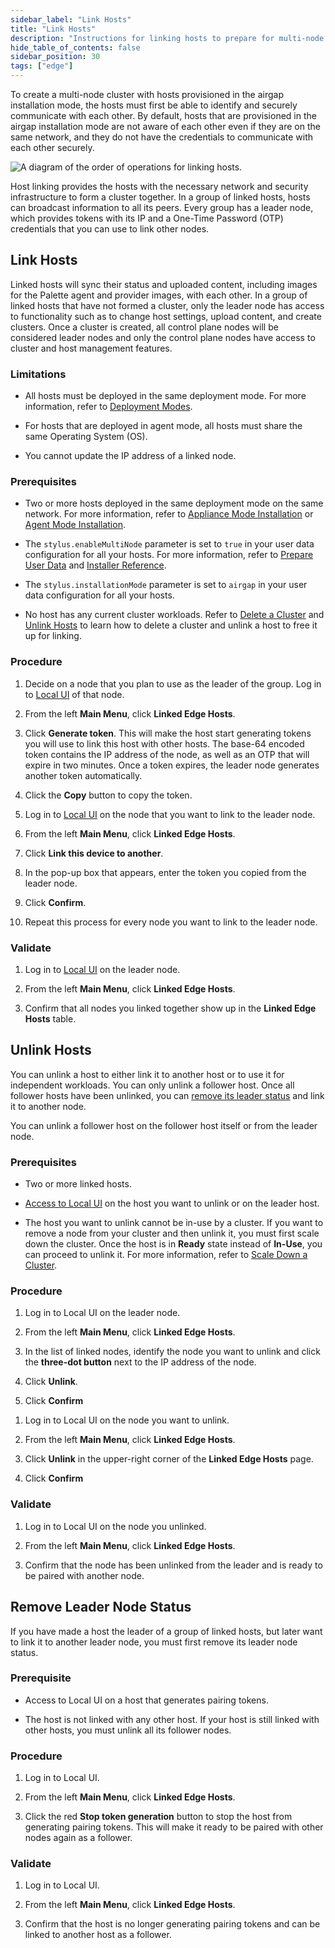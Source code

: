```yaml
---
sidebar_label: "Link Hosts"
title: "Link Hosts"
description: "Instructions for linking hosts to prepare for multi-node cluster creation."
hide_table_of_contents: false
sidebar_position: 30
tags: ["edge"]
---
```


To create a multi-node cluster with hosts provisioned in the airgap installation mode, the hosts must first be able to
identify and securely communicate with each other. By default, hosts that are provisioned in the airgap installation
mode are not aware of each other even if they are on the same network, and they do not have the credentials to
communicate with each other securely.

![A diagram of the order of operations for linking hosts.](/clusters_edge_localui_cluster-mgmt_link-hosts.webp)

Host linking provides the hosts with the necessary network and security infrastructure to form a cluster together. In a
group of linked hosts, hosts can broadcast information to all its peers. Every group has a leader node, which provides
tokens with its IP and a One-Time Password (OTP) credentials that you can use to link other nodes.

## Link Hosts

Linked hosts will sync their status and uploaded content, including images for the Palette agent and provider images,
with each other. In a group of linked hosts that have not formed a cluster, only the leader node has access to
functionality such as to change host settings, upload content, and create clusters. Once a cluster is created, all
control plane nodes will be considered leader nodes and only the control plane nodes have access to cluster and host
management features.

### Limitations

- All hosts must be deployed in the same deployment mode. For more information, refer to
  [Deployment Modes](../../../../deployment-modes/deployment-modes.md).

- For hosts that are deployed in agent mode, all hosts must share the same Operating System (OS).

- You cannot update the IP address of a linked node.

### Prerequisites

- Two or more hosts deployed in the same deployment mode on the same network. For more information, refer to
  [Appliance Mode Installation](../../site-deployment/stage.md) or
  [Agent Mode Installation](../../../../deployment-modes/agent-mode/install-agent-host.md).

- The `stylus.enableMultiNode` parameter is set to `true` in your user data configuration for all your hosts. For more
  information, refer to [Prepare User Data](../../edgeforge-workflow/prepare-user-data.md) and
  [Installer Reference](../../edge-configuration/installer-reference.md).

- The `stylus.installationMode` parameter is set to `airgap` in your user data configuration for all your hosts.

- No host has any current cluster workloads. Refer to [Delete a Cluster](./delete-cluster.md) and
  [Unlink Hosts](#unlink-hosts) to learn how to delete a cluster and unlink a host to free it up for linking.

### Procedure

1. Decide on a node that you plan to use as the leader of the group. Log in to
   [Local UI](../host-management/access-console.md) of that node.

2. From the left **Main Menu**, click **Linked Edge Hosts**.

3. Click **Generate token**. This will make the host start generating tokens you will use to link this host with other
   hosts. The base-64 encoded token contains the IP address of the node, as well as an OTP that will expire in two
   minutes. Once a token expires, the leader node generates another token automatically.

4. Click the **Copy** button to copy the token.

5. Log in to [Local UI](../host-management/access-console.md) on the node that you want to link to the leader node.

6. From the left **Main Menu**, click **Linked Edge Hosts**.

7. Click **Link this device to another**.

8. In the pop-up box that appears, enter the token you copied from the leader node.

9. Click **Confirm**.

10. Repeat this process for every node you want to link to the leader node.

### Validate

1. Log in to [Local UI](../host-management/access-console.md) on the leader node.

2. From the left **Main Menu**, click **Linked Edge Hosts**.

3. Confirm that all nodes you linked together show up in the **Linked Edge Hosts** table.

## Unlink Hosts

You can unlink a host to either link it to another host or to use it for independent workloads. You can only unlink a
follower host. Once all follower hosts have been unlinked, you can
[remove its leader status](#remove-leader-node-status) and link it to another node.

You can unlink a follower host on the follower host itself or from the leader node.

### Prerequisites

- Two or more linked hosts.

- [Access to Local UI](../host-management/access-console.md) on the host you want to unlink or on the leader host.

- The host you want to unlink cannot be in-use by a cluster. If you want to remove a node from your cluster and then
  unlink it, you must first scale down the cluster. Once the host is in **Ready** state instead of **In-Use**, you can
  proceed to unlink it. For more information, refer to [Scale Down a Cluster](./scale-cluster.md#scale-down-a-cluster).

### Procedure

<Tabs>

<TabItem value="From Leader Node">

1. Log in to Local UI on the leader node.

2. From the left **Main Menu**, click **Linked Edge Hosts**.

3. In the list of linked nodes, identify the node you want to unlink and click the **three-dot button** next to the IP
   address of the node.

4. Click **Unlink**.

5. Click **Confirm**

</TabItem>

<TabItem value="On Follower Node">

1. Log in to Local UI on the node you want to unlink.

2. From the left **Main Menu**, click **Linked Edge Hosts**.

3. Click **Unlink** in the upper-right corner of the **Linked Edge Hosts** page.

4. Click **Confirm**

</TabItem>

</Tabs>

### Validate

1. Log in to Local UI on the node you unlinked.

2. From the left **Main Menu**, click **Linked Edge Hosts**.

3. Confirm that the node has been unlinked from the leader and is ready to be paired with another node.

## Remove Leader Node Status

If you have made a host the leader of a group of linked hosts, but later want to link it to another leader node, you
must first remove its leader node status.

### Prerequisite

- Access to Local UI on a host that generates pairing tokens.

- The host is not linked with any other host. If your host is still linked with other hosts, you must unlink all its
  follower nodes.

### Procedure

1. Log in to Local UI.

2. From the left **Main Menu**, click **Linked Edge Hosts**.

3. Click the red **Stop token generation** button to stop the host from generating pairing tokens. This will make it
   ready to be paired with other nodes again as a follower.

### Validate

1. Log in to Local UI.

2. From the left **Main Menu**, click **Linked Edge Hosts**.

3. Confirm that the host is no longer generating pairing tokens and can be linked to another host as a follower.
